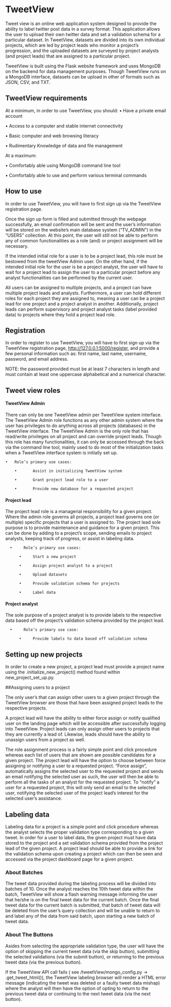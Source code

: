 # TweetView

Tweet view is an online web application system designed to provide the ability to label twitter post data in a survey format. This application allows the user to upload their own twitter data and set a validation schema for a particular dataset. In TweetView, datasets are divided into its own individual projects, which are led by project leads who monitor a project’s progression, and the uploaded datasets are surveyed by project analysts (and project leads) that are assigned to a particular project.

TweetView is built using the Flask website framework and uses MongoDB on the backend for data management purposes. Though TweetView runs on a MongoDB interface, datasets can be upload in other of formats such as JSON, CSV, and TXT.  

## TweetView requirements

At a minimum, in order to use TweetView, you should: 
•	Have a private email account

•	Access to a computer and stable internet connectivity 

•	Basic computer and web browsing literacy 

•	Rudimentary Knowledge of data and file management 

At a maximum: 

•	Comfortably able using MongoDB command line tool

•	Comfortably able to use and perform various terminal commands 


## How to use

In order to use TweetView, you will have to first sign up via the TweetView registration page. 

Once the sign up form is filled and submitted through the webpage successfully, an email confirmation will be sent and the user’s information will be stored on the website’s main database system (“TV_ADMIN”) in the “USERS” collection. At this point, the user will still not be able to perform any of common functionalities as a role (and) or project assignment will be necessary. 

If the intended initial role for a user is to be a project lead, this role must be bestowed from the tweetView Admin user. On the other hand, if the intended initial role for the user is be a project analyst, the user will have to wait for a project lead to assign the user to a particular project before any analyst functionalities can be performed by the current user. 

All users can be assigned to multiple projects, and a project can have multiple project leads and analysts. Furthermore, a user can hold different roles for each project they are assigned to, meaning a user can be a project lead for one project and a project analyst in another. Additionally, project leads can perform supervisory and project analyst tasks (label provided data) to projects where they hold a project lead role.

## Registration

In order to register to use TweetView, you will have to first sign up via the TweetView registration page, http://127.0.0.1:5000/register, and provide a few personal information such as: first name, last name, username, password, and email address. 

NOTE: the password provided must be at least 7 characters in length and must contain at least one uppercase alphabetical and a numerical character.

## Tweet view roles

#### TweetView Admin 

There can only be one TweetView admin per TweetView system interface. The TweetView Admin role functions as any other admin system where the user has privileges to do anything across all projects (databases) in the TweetView interface. The TweetView Admin is the only role that has read/write privileges on all project and can override project leads. Though this role has many functionalities, it can only be accessed through the back via the command line tool, mainly used to do most of the initialization tasks when a TweetView interface system is initially set up.

    •	Role’s primary use cases:
    
        •		Assist in initializing TweetView system
        
        •       Grant project lead role to a user
        
        •		Provide new database for a requested project 
        
#### Project lead
The project lead role is a managerial responsibility for a given project. Where the admin role governs all projects, a project lead governs one (or multiple) specific projects that a user is assigned to. The project lead sole purpose is to provide maintenance and guidance for a given project. This can be done by adding to a project’s scope, sending emails to project analysts, keeping track of progress, or assist in labeling data.

      •		Role’s primary use cases: 
      
          •		Start a new project
          
          •		Assign project analyst to a project
          
          •		Upload datasets
          
          •		Provide validation schema for projects
          
          •		Label data
          
#### Project analyst

The sole purpose of a project analyst is to provide labels to the respective data based off the project’s validation schema provided by the project lead.

      •		Role’s primary use case: 
      
          •		Provide labels to data based off validation schema

## Setting up new projects

In order to create a new project, a project lead must provide a project name using the .initialize_new_project() method found within new_project_set_up.py. 

##Assigning users to a project

The only user’s that can assign other users to a given project through the TweetView browser are those that have been assigned project leads to the respective projects.

A project lead will have the ability to either force assign or notify qualified user on the landing page which will be accessible after successfully logging into TweetView. Project leads can only assign other users to projects that they are currently a lead of. Likewise, leads should have the ability to unassign users from a project as well. 

The role assignment process is a fairly simple point and click procedure whereas each list of users that are shown are possible candidates for a given project. The project lead will have the option to choose between force assigning or notifying a user to a requested project. “Force assign”, automatically assigns the selected user to the requested project and sends an email notifying the selected user as such, the user will then be able to perform all the tasks of an analyst for the requested project. To “notify” a user for a requested project, this will only send an email to the selected user, notifying the selected user of the project lead’s interest for the selected user’s assistance. 

## Labeling data

Labeling data for a project is a simple point and click procedure whereas the analyst selects the proper validation type corresponding to a given tweet. In order for a user to label data, the given project must have data stored to the project and a set validation schema provided from the project lead of the given project. A project lead should be able to provide a link for the validation schema upon creating a project which can then be seen and accessed via the project dashboard page for a given project.

### About Batches 

The tweet data provided during the labeling process will be divided into batches of 10. Once the analyst reaches the 10th tweet data within the batch, TweetView will show a flash warning message informing the user that he/she is on the final tweet data for the current batch. Once the final tweet data for the current batch is submitted, that batch of tweet data will be deleted from the user’s query collection and will be unable to return to and label any of the data from said batch, upon starting a new batch of tweet data. 



### About The Buttons 

Asides from selecting the appropriate validation type, the user will have the option of skipping the current tweet data (via the skip button), submitting the selected validations (via the submit button), or returning to the previous tweet data (via the previous button).

If the TweetView API call fails ( see /tweetView/mongo_config.py -> .get_tweet_html()), the TweetView labeling browser will render a HTML error message (indicating the tweet was deleted or a faulty tweet data mishap) where the analyst will then have the option of opting to return to the previous tweet data or continuing to the next tweet data (via the next button).
